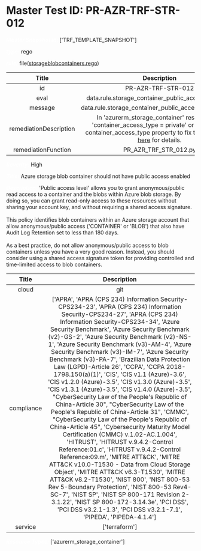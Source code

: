 



# Master Test ID: PR-AZR-TRF-STR-012


***<font color="white">Master Snapshot Id:</font>*** ['TRF_TEMPLATE_SNAPSHOT']

***<font color="white">type:</font>*** rego

***<font color="white">rule:</font>*** file([storageblobcontainers.rego])  
  
  
  
  

|Title|Description|
| :---: | :---: |
|id|PR-AZR-TRF-STR-012|
|eval|data.rule.storage_container_public_access_disabled|
|message|data.rule.storage_container_public_access_disabled_err|
|remediationDescription|In 'azurerm_storage_container' resource, set 'container_access_type = private' or remove the container_access_type property to fix the issue. Visit <a href='https://registry.terraform.io/providers/hashicorp/azurerm/latest/docs/resources/storage_container#container_access_type' target='_blank'>here</a> for details.|
|remediationFunction|PR_AZR_TRF_STR_012.py|


***<font color="white">Severity:</font>*** High

***<font color="white">Title:</font>*** Azure storage blob container should not have public access enabled

***<font color="white">Description:</font>*** 'Public access level' allows you to grant anonymous/public read access to a container and the blobs within Azure blob storage. By doing so, you can grant read-only access to these resources without sharing your account key, and without requiring a shared access signature.<br><br>This policy identifies blob containers within an Azure storage account that allow anonymous/public access ('CONTAINER' or 'BLOB') that also have Audit Log Retention set to less than 180 days.<br><br>As a best practice, do not allow anonymous/public access to blob containers unless you have a very good reason. Instead, you should consider using a shared access signature token for providing controlled and time-limited access to blob containers.  
  
  

|Title|Description|
| :---: | :---: |
|cloud|git|
|compliance|['APRA', 'APRA (CPS 234) Information Security-CPS234-23', 'APRA (CPS 234) Information Security-CPS234-27', 'APRA (CPS 234) Information Security-CPS234-34', 'Azure Security Benchmark', 'Azure Security Benchmark (v2)-GS-2', 'Azure Security Benchmark (v2)-NS-1', 'Azure Security Benchmark (v3)-AM-4', 'Azure Security Benchmark (v3)-IM-7', 'Azure Security Benchmark (v3)-PA-7', 'Brazilian Data Protection Law (LGPD)-Article 26', 'CCPA', 'CCPA 2018-1798.150(a)(1)', 'CIS', 'CIS v1.1 (Azure)-3.6', 'CIS v1.2.0 (Azure)-3.5', 'CIS v1.3.0 (Azure)-3.5', 'CIS v1.3.1 (Azure)-3.5', 'CIS v1.4.0 (Azure)-3.5', "CyberSecurity Law of the People's Republic of China-Article 30", "CyberSecurity Law of the People's Republic of China-Article 31", 'CMMC', "CyberSecurity Law of the People's Republic of China-Article 45", 'Cybersecurity Maturity Model Certification (CMMC) v.1.02-AC.1.004', 'HITRUST', 'HITRUST v.9.4.2-Control Reference:01.c', 'HITRUST v.9.4.2-Control Reference:09.m', 'MITRE ATT&CK', 'MITRE ATT&CK v10.0-T1530 - Data from Cloud Storage Object', 'MITRE ATT&CK v6.3-T1530', 'MITRE ATT&CK v8.2-T1530', 'NIST 800', 'NIST 800-53 Rev 5-Boundary Protection', 'NIST 800-53 Rev4-SC-7', 'NIST SP', 'NIST SP 800-171 Revision 2-3.1.22', 'NIST SP 800-172-3.14.3e', 'PCI DSS', 'PCI DSS v3.2.1-1.3', 'PCI DSS v3.2.1-7.1', 'PIPEDA', 'PIPEDA-4.1.4']|
|service|['terraform']|


***<font color="white">Resource Types:</font>*** ['azurerm_storage_container']


[storageblobcontainers.rego]: https://github.com/prancer-io/prancer-compliance-test/tree/master/azure/terraform/storageblobcontainers.rego
